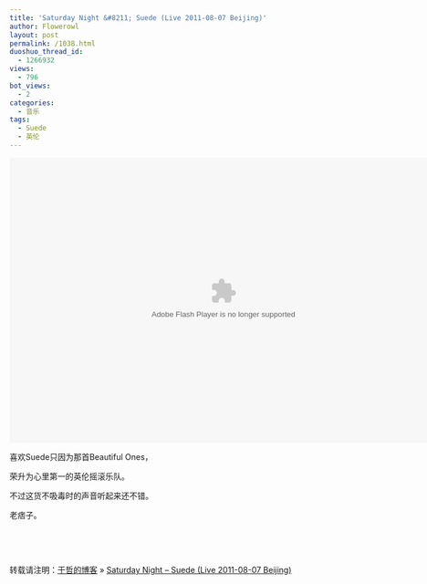 ```yaml
---
title: 'Saturday Night &#8211; Suede (Live 2011-08-07 Beijing)'
author: Flowerowl
layout: post
permalink: /1038.html
duoshuo_thread_id:
  - 1266932
views:
  - 796
bot_views:
  - 2
categories:
  - 音乐
tags:
  - Suede
  - 英伦
---
```

<embed src="http://www.tudou.com/v/lMZLeC27M2s/v.swf" type="application/x-shockwave-flash" allowscriptaccess="always" allowfullscreen="true" wmode="opaque" width="750" height="500">
</embed>

  
喜欢Suede只因为那首Beautiful Ones，

荣升为心里第一的英伦摇滚乐队。

不过这货不吸毒时的声音听起来还不错。

老痞子。

&nbsp;

&nbsp;

转载请注明：[于哲的博客][1] &raquo; [Saturday Night &#8211; Suede (Live 2011-08-07 Beijing)][2]

 [1]: http://localhost/wordpress
 [2]: http://localhost/wordpress/1038.html